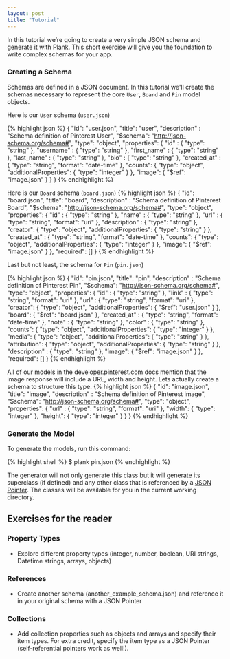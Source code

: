```yaml
---
layout: post
title: "Tutorial"
---
```


In this tutorial we’re going to create a very simple JSON schema and generate it with Plank. This short exercise will give you the foundation to write complex schemas for your app.

### Creating a Schema

Schemas are defined in a JSON document. In this tutorial we'll create the schemas necessary to represent the core `User`, `Board` and `Pin` model objects.


Here is our `User` schema (`user.json`)

{% highlight json %}
{
    "id": "user.json",
    "title": "user",
    "description" : "Schema definition of Pinterest User",
    "$schema": "http://json-schema.org/schema#",
    "type": "object",
    "properties": {
		"id" : { "type": "string" },
		"username" : { "type": "string" },
		"first_name" : { "type": "string" },
		"last_name" : { "type": "string" },
		"bio" : { "type": "string" },
		"created_at" : {
			"type": "string",
			"format": "date-time"
		},
		"counts": {
			"type": "object",
			"additionalProperties": { "type": "integer" }
		},
		"image": { "$ref": "image.json" }
	}
}
{% endhighlight %}


Here is our `Board` schema (`board.json`)
{% highlight json %}
{
    "id": "board.json",
    "title": "board",
    "description" : "Schema definition of Pinterest Board",
    "$schema": "http://json-schema.org/schema#",
    "type": "object",
    "properties": {
		"id" : { "type": "string" },
		"name" : { "type": "string" },
		"url" : {
			"type": "string",
			"format": "uri"
		},
		"description" : { "type": "string" },
		"creator": {
			"type": "object",
			"additionalProperties": { "type": "string" }
		},
		"created_at" : {
			"type": "string",
			"format": "date-time"
		},
		"counts": {
			"type": "object",
			"additionalProperties": { "type": "integer" }
		},
		"image": { "$ref": "image.json" }
	},
    "required": []
}
{% endhighlight %}

Last but not least, the schema for `Pin` (`pin.json`)

{% highlight json %}
{
    "id": "pin.json",
    "title": "pin",
    "description" : "Schema definition of Pinterest Pin",
    "$schema": "http://json-schema.org/schema#",
    "type": "object",
    "properties": {
		"id" : { "type": "string" },
		"link" : {
			"type": "string",
			"format": "uri"
		},
		"url" : {
			"type": "string",
			"format": "uri"
		},
		"creator": {
			"type": "object",
			"additionalProperties": { "$ref": "user.json" }
		},
		"board": { "$ref": "board.json" },
		"created_at" : {
			"type": "string",
			"format": "date-time"
		},
		"note" : { "type": "string" },
		"color" : { "type": "string" },
		"counts": {
			"type": "object",
			"additionalProperties": { "type": "integer" }
		},
		"media": {
			"type": "object",
			"additionalProperties": { "type": "string" }
		},
		"attribution": {
			"type": "object",
			"additionalProperties": { "type": "string" }
		},
		"description" : { "type": "string" },
		"image": { "$ref": "image.json" }
	},
    "required": []
}
{% endhighlight %}

All of our models in the developer.pinterest.com docs mention that the image response will include a URL, width and height. Lets actually create a schema to structure this type.
{% highlight json %}
{
    "id": "image.json",
    "title": "image",
    "description" : "Schema definition of Pinterest image",
    "$schema": "http://json-schema.org/schema#",
    "type": "object",
    "properties": {
		"url" : {
			"type": "string",
			"format": "uri"
		},
		"width": { "type": "integer" },
		"height": { "type": "integer" }
	}
}
{% endhighlight %}


### Generate the Model

To generate the models, run this command:

{% highlight shell %}
$ plank pin.json
{% endhighlight %}

The generator will not only generate this class but it will generate its superclass (if defined) and any other class that is referenced by a [JSON Pointer](/plank/2017/02/13/json-schema.html). The classes will be available for you in the current working directory.

## Exercises for the reader

### Property Types

- Explore different property types (integer, number, boolean, URI strings, Datetime strings, arrays, objects)

### References

- Create another schema (another_example_schema.json) and reference it in your original schema with a JSON Pointer

### Collections

- Add collection properties such as objects and arrays and specify their item types. For extra credit, specify the item type as a JSON Pointer (self-referential pointers work as well!).
